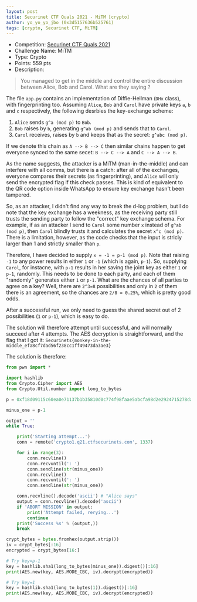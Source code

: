 ```yaml
---
layout: post
title: Securinet CTF Quals 2021 - MiTM [crypto]
author: yo_yo_yo_jbo (0x3d5157636b525761)
tags: [crypto, Securinet CTF, MiTM]
---
```


 * Competition: [Securinet CTF Quals 2021](https://www.ctfsecurinets.com/challenges)
 * Challenge Name: MiTM
 * Type: Crypto
 * Points: 559 pts
 * Description: 
 > You managed to get in the middle and control the entire discussion between Alice, Bob and Carol. What are they saying ?

The file `app.py` contains an implementation of Diffie-Hellman (`DHx` class), with fingerprinting too.
Assuming `Alice`, `Bob` and `Carol` have private keys `a`, `b` and `c` respectively, the following desrbies the key-exchange scheme:
1. `Alice` sends `g^a (mod p)` to `Bob`.
2. `Bob` raises by `b`, generating `g^ab (mod p)` and sends that to `Carol`.
3. `Carol` receives, raises by `b` and keeps that as the secret: `g^abc (mod p)`.

If we denote this chain as `A --> B --> C` then similar chains happen to get everyone synced to the same secet: `B --> C --> A` and `C --> A --> B`.

<!--more-->

As the name suggests, the attacker is a MiTM (man-in-the-middle) and can interfere with all comms, but there is a catch: after all of the exchanges, everyone compares their secrets (as fingerprinting), and `Alice` will only send the encrypted flag if this check passes.
This is kind of equivalent to the QR code option inside WhatsApp to ensure key exchange hasn't been tampered.

So, as an attacker, I didn't find any way to break the d-log problem, but I do note that the key exchange has a weekness, as the receiving party still trusts the sending party to follow the "correct" key exchange schema.
For example, if as an attacker I send to `Carol` some number `x` instead of `g^ab (mod p)`, then `Carol` blindly trusts it and calculates the secret `x^c (mod p)`. There is a limitation, however, as the code checks that the input is stricly larger than 1 and strictly smaller than `p`.

Therefore, I have decided to supply `x = -1 = p-1 (mod p)`. Note that raising `-1` to any power results in either `1` or `-1` (which is again, `p-1`). So, supplying `Carol`, for instacne, with `p-1` results in her saving the joint key as either `1` or `p-1`, randomly.
This needs to be done to each party, and each of them "randomly" generates either `1` or `p-1`.
What are the chances of all parties to agree on a key? Well, there are `2^3=8` possibilities and only in `2` of them there is an agreement, so the chances are `2/8 = 0.25%`, which is pretty good odds.

After a successful run, we only need to guess the shared secret out of 2 possibilities (`1` or `p-1`), which is easy to do.

The solution will therefore attempt until successful, and will normally succeed after 4 attempts.
The AES decryption is straightforward, and the flag that I got it: `Securinets{monkey-in-the-middle_efa8cf7dad56f238cc1ff49473da3ae3}`

The solution is therefore:
```python
from pwn import *

import hashlib
from Crypto.Cipher import AES
from Crypto.Util.number import long_to_bytes

p = 0xf18d09115c60ea0e71137b1b35810d0c774f98faae5abcfa98d2e2924715278da4f2738fc5e3d077546373484585288f0637796f52b7584f9158e0f86557b320fe71558251c852e0992eb42028b9117adffa461d25c8ce5b949957abd2a217a011e2986f93e1aadb8c31e8fa787d2710683676f8be5eca76b1badba33f601f45

minus_one = p-1

output = ''
while True:

    print('Starting attempt...')
    conn = remote('crypto1.q21.ctfsecurinets.com', 1337)

    for i in range(3):
        conn.recvline()
        conn.recvuntil(': ')
        conn.sendline(str(minus_one))
        conn.recvline()
        conn.recvuntil(': ')
        conn.sendline(str(minus_one))

    conn.recvline().decode('ascii') # "Alice says"
    output = conn.recvline().decode('ascii')
    if 'ABORT MISSION' in output:
        print('Attempt failed, rerying...')
        continue
    print('Success %s' % (output,))
    break

crypt_bytes = bytes.fromhex(output.strip())
iv = crypt_bytes[:16]
encrypted = crypt_bytes[16:]

# Try key=p-1
key = hashlib.sha1(long_to_bytes(minus_one)).digest()[:16]
print(AES.new(key, AES.MODE_CBC, iv).decrypt(encrypted))

# Try key=1
key = hashlib.sha1(long_to_bytes(1)).digest()[:16]
print(AES.new(key, AES.MODE_CBC, iv).decrypt(encrypted))
```
